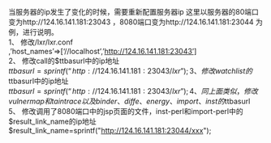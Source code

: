 当服务器的ip发生了变化的时候，需要重新配置服务器ip
这里以服务器的80端口变为http://124.16.141.181:23043 ，8080端口变为http://124.16.141.181:23044 为例，进行说明。  
1、	修改/lxr/lxr.conf  
    ,’host_names’=>[‘//localhost’,’http://124.16.141.181:23043’]  
2、	修改call的$ttbasurl中的ip地址  
    $ttbasurl=sprintf(“http://124.16.141.181:23043/lxr”);  
3、	修改watchlist的$ttbasurl中的ip地址  
    $ttbasurl=sprintf(“http://124.16.141.181:23043/lxr”);  
4、 同上面类似，修改vulnermap和taintrace以及binder、diffe、energy、import、inst的$ttbasurl  
5、 修改调用了8080端口中的jsp页面的文件，inst-perl和import-perl中的$result_link_name的ip地址  
    $result_link_name=sprintf("http://124.16.141.181:23044/xxx");

